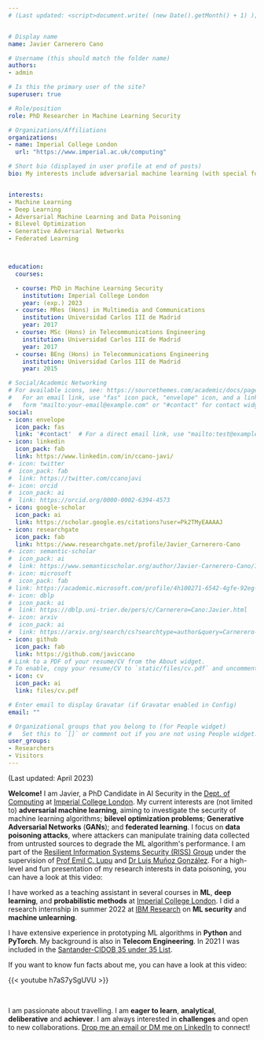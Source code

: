 ```yaml
---
# (Last updated: <script>document.write( (new Date().getMonth() + 1) );</script>/<script>document.write( new Date().getFullYear() );</script>)


# Display name
name: Javier Carnerero Cano

# Username (this should match the folder name)
authors:
- admin

# Is this the primary user of the site?
superuser: true

# Role/position
role: PhD Researcher in Machine Learning Security

# Organizations/Affiliations
organizations:
- name: Imperial College London
  url: "https://www.imperial.ac.uk/computing"

# Short bio (displayed in user profile at end of posts)
bio: My interests include adversarial machine learning (with special focus on data poisoning attacks); bilevel optimization problems; and Generative Adversarial Networks (GANs).


interests:
- Machine Learning
- Deep Learning
- Adversarial Machine Learning and Data Poisoning
- Bilevel Optimization
- Generative Adversarial Networks
- Federated Learning



education:
  courses:

  - course: PhD in Machine Learning Security
    institution: Imperial College London
    year: (exp.) 2023
  - course: MRes (Hons) in Multimedia and Communications
    institution: Universidad Carlos III de Madrid
    year: 2017
  - course: MSc (Hons) in Telecommunications Engineering
    institution: Universidad Carlos III de Madrid
    year: 2017
  - course: BEng (Hons) in Telecommunications Engineering
    institution: Universidad Carlos III de Madrid
    year: 2015

# Social/Academic Networking
# For available icons, see: https://sourcethemes.com/academic/docs/page-builder/#icons
#   For an email link, use "fas" icon pack, "envelope" icon, and a link in the
#   form "mailto:your-email@example.com" or "#contact" for contact widget.
social:
- icon: envelope
  icon_pack: fas
  link: '#contact'  # For a direct email link, use "mailto:test@example.org".
- icon: linkedin
  icon_pack: fab
  link: https://www.linkedin.com/in/ccano-javi/
#- icon: twitter
#  icon_pack: fab
#  link: https://twitter.com/ccanojavi
#- icon: orcid
#  icon_pack: ai
#  link: https://orcid.org/0000-0002-6394-4573
- icon: google-scholar
  icon_pack: ai
  link: https://scholar.google.es/citations?user=Pk2TMyEAAAAJ
- icon: researchgate
  icon_pack: fab
  link: https://www.researchgate.net/profile/Javier_Carnerero-Cano
#- icon: semantic-scholar
#  icon_pack: ai
#  link: https://www.semanticscholar.org/author/Javier-Carnerero-Cano/1414741164  
#- icon: microsoft
#  icon_pack: fab
# link: https://academic.microsoft.com/profile/4h100271-6542-4gfe-92eg-269931263i20/javiccano/publication/search?q=Javier%20Carnerero-Cano&qe=%2540%2540%2540USER.PUBLICATIONS%253D4d100271-6542-4cba-92ac-269931263e20&f=&orderBy=0
#- icon: dblp
#  icon_pack: ai
#  link: https://dblp.uni-trier.de/pers/c/Carnerero=Cano:Javier.html  
#- icon: arxiv
#  icon_pack: ai
#  link: https://arxiv.org/search/cs?searchtype=author&query=Carnerero-Cano%2C+J  
- icon: github
  icon_pack: fab
  link: https://github.com/javiccano
# Link to a PDF of your resume/CV from the About widget.
# To enable, copy your resume/CV to `static/files/cv.pdf` and uncomment the lines below.
- icon: cv
  icon_pack: ai
  link: files/cv.pdf

# Enter email to display Gravatar (if Gravatar enabled in Config)
email: ""

# Organizational groups that you belong to (for People widget)
#   Set this to `[]` or comment out if you are not using People widget.
user_groups:
- Researchers
- Visitors
---
```




(Last updated: April 2023)


**Welcome!** I am Javier, a PhD Candidate in AI Security in the <a href="http://www.imperial.ac.uk/computing">Dept. of Computing</a> at <a href="https://www.imperial.ac.uk/">Imperial College London</a>. My current interests are (not limited to) **adversarial machine learning**, aiming to investigate the security of machine learning algorithms; **bilevel optimization problems**; **Generative Adversarial Networks** (**GANs**); and **federated learning**. I focus on **data poisoning attacks**, where attackers can manipulate training data
collected from untrusted sources to degrade the ML algorithm's performance. I am part of the <a href="http://rissgroup.org">Resilient Information Systems Security (RISS) Group</a> under the supervision of <a href="https://www.imperial.ac.uk/people/e.c.lupu">Prof Emil C. Lupu</a> and <a href="https://www.doc.ic.ac.uk/~lmunozgo/">Dr Luis Muñoz González</a>. For a high-level and fun presentation of my research interests in data poisoning, you can have a look at this video:



I have worked as a teaching assistant in several courses in **ML**, **deep learning**, and **probabilistic methods** at <a href="https://www.imperial.ac.uk/">Imperial College London</a>. I did a research internship in summer 2022 at <a href="https://research.ibm.com/labs/ireland">IBM Research</a> on **ML security** and **machine unlearning**. 

 I have extensive experience in prototyping ML algorithms in **Python** and **PyTorch**.  My background is also in **Telecom Engineering**. In 2021 I was included in the <a href="https://www.cidob.org/es/actividades/lineas_de_investigacion_tematicas/cidob/santander_cidob_35_under_35_list2/santander_cidob_35_under_35_list_javier_carnerero_cano">Santander-CIDOB 35 under 35 List</a>.
 
 
If you want to know fun facts about me, you can have a look at this video:

 {{< youtube h7aS7ySgUVU >}}

 <br>

I am passionate about travelling. I am **eager to learn**, **analytical**, **deliberative** and **achiever**. I am always interested in **challenges** and open to new collaborations. <a href="#contact">Drop me an email or DM me on LinkedIn</a> to connect!  

